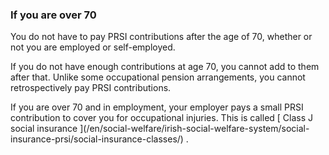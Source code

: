 ###  If you are over 70

You do not have to pay PRSI contributions after the age of 70, whether or not
you are employed or self-employed.

If you do not have enough contributions at age 70, you cannot add to them
after that. Unlike some occupational pension arrangements, you cannot
retrospectively pay PRSI contributions.

If you are over 70 and in employment, your employer pays a small PRSI
contribution to cover you for occupational injuries. This is called [ Class J
social insurance ](/en/social-welfare/irish-social-welfare-system/social-
insurance-prsi/social-insurance-classes/) .
